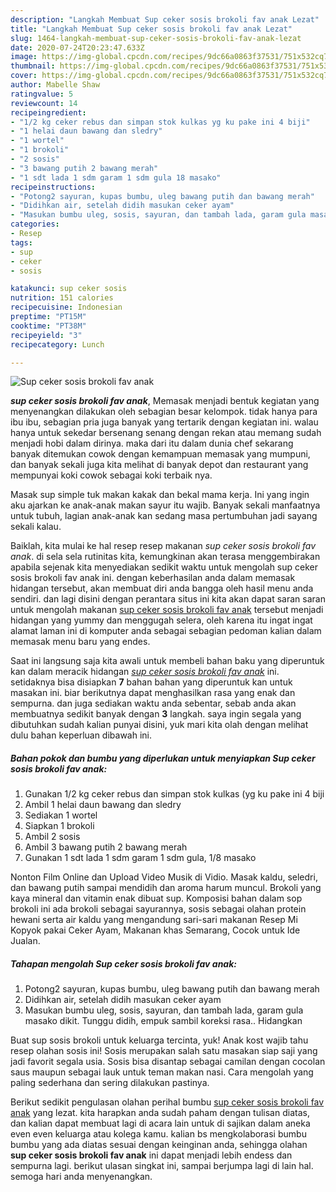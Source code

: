 ```yaml
---
description: "Langkah Membuat Sup ceker sosis brokoli fav anak Lezat"
title: "Langkah Membuat Sup ceker sosis brokoli fav anak Lezat"
slug: 1464-langkah-membuat-sup-ceker-sosis-brokoli-fav-anak-lezat
date: 2020-07-24T20:23:47.633Z
image: https://img-global.cpcdn.com/recipes/9dc66a0863f37531/751x532cq70/sup-ceker-sosis-brokoli-fav-anak-foto-resep-utama.jpg
thumbnail: https://img-global.cpcdn.com/recipes/9dc66a0863f37531/751x532cq70/sup-ceker-sosis-brokoli-fav-anak-foto-resep-utama.jpg
cover: https://img-global.cpcdn.com/recipes/9dc66a0863f37531/751x532cq70/sup-ceker-sosis-brokoli-fav-anak-foto-resep-utama.jpg
author: Mabelle Shaw
ratingvalue: 5
reviewcount: 14
recipeingredient:
- "1/2 kg ceker rebus dan simpan stok kulkas yg ku pake ini 4 biji"
- "1 helai daun bawang dan sledry"
- "1 wortel"
- "1 brokoli"
- "2 sosis"
- "3 bawang putih 2 bawang merah"
- "1 sdt lada 1 sdm garam 1 sdm gula 18 masako"
recipeinstructions:
- "Potong2 sayuran, kupas bumbu, uleg bawang putih dan bawang merah"
- "Didihkan air, setelah didih masukan ceker ayam"
- "Masukan bumbu uleg, sosis, sayuran, dan tambah lada, garam gula masako dikit. Tunggu didih, empuk sambil koreksi rasa.. Hidangkan"
categories:
- Resep
tags:
- sup
- ceker
- sosis

katakunci: sup ceker sosis 
nutrition: 151 calories
recipecuisine: Indonesian
preptime: "PT15M"
cooktime: "PT38M"
recipeyield: "3"
recipecategory: Lunch

---
```



![Sup ceker sosis brokoli fav anak](https://img-global.cpcdn.com/recipes/9dc66a0863f37531/751x532cq70/sup-ceker-sosis-brokoli-fav-anak-foto-resep-utama.jpg)

<b><i>sup ceker sosis brokoli fav anak</i></b>, Memasak menjadi bentuk kegiatan yang menyenangkan dilakukan oleh sebagian besar kelompok. tidak hanya para ibu ibu, sebagian pria juga banyak yang tertarik dengan kegiatan ini. walau hanya untuk sekedar bersenang senang dengan rekan atau memang sudah menjadi hobi dalam dirinya. maka dari itu dalam dunia chef sekarang banyak ditemukan cowok dengan kemampuan memasak yang mumpuni, dan banyak sekali juga kita melihat di banyak depot dan restaurant yang mempunyai koki cowok sebagai koki terbaik nya.

Masak sup simple tuk makan kakak dan bekal mama kerja. Ini yang ingin aku ajarkan ke anak-anak makan sayur itu wajib. Banyak sekali manfaatnya untuk tubuh, lagian anak-anak kan sedang masa pertumbuhan jadi sayang sekali kalau.

Baiklah, kita mulai ke hal resep resep makanan <i>sup ceker sosis brokoli fav anak</i>. di sela sela rutinitas kita, kemungkinan akan terasa menggembirakan apabila sejenak kita menyediakan sedikit waktu untuk mengolah sup ceker sosis brokoli fav anak ini. dengan keberhasilan anda dalam memasak hidangan tersebut, akan membuat diri anda bangga oleh hasil menu anda sendiri. dan lagi disini dengan perantara situs ini kita akan dapat saran saran untuk mengolah makanan <u>sup ceker sosis brokoli fav anak</u> tersebut menjadi hidangan yang yummy dan menggugah selera, oleh karena itu ingat ingat alamat laman ini di komputer anda sebagai sebagian pedoman kalian dalam memasak menu baru yang endes.


Saat ini langsung saja kita awali untuk membeli bahan baku yang diperuntuk kan dalam meracik hidangan <u><i>sup ceker sosis brokoli fav anak</i></u> ini. setidaknya bisa disiapkan <b>7</b> bahan bahan yang diperuntuk kan untuk masakan ini. biar berikutnya dapat menghasilkan rasa yang enak dan sempurna. dan juga sediakan waktu anda sebentar, sebab anda akan membuatnya sedikit banyak dengan <b>3</b> langkah. saya ingin segala yang dibutuhkan sudah kalian punyai disini, yuk mari kita olah dengan melihat dulu bahan keperluan dibawah ini.

<!--inarticleads1-->

##### Bahan pokok dan bumbu yang diperlukan untuk menyiapkan Sup ceker sosis brokoli fav anak:

1. Gunakan 1/2 kg ceker rebus dan simpan stok kulkas (yg ku pake ini 4 biji
1. Ambil 1 helai daun bawang dan sledry
1. Sediakan 1 wortel
1. Siapkan 1 brokoli
1. Ambil 2 sosis
1. Ambil 3 bawang putih 2 bawang merah
1. Gunakan 1 sdt lada 1 sdm garam 1 sdm gula, 1/8 masako


Nonton Film Online dan Upload Video Musik di Vidio. Masak kaldu, seledri, dan bawang putih sampai mendidih dan aroma harum muncul. Brokoli yang kaya mineral dan vitamin enak dibuat sup. Komposisi bahan dalam sop brokoli ini ada brokoli sebagai sayurannya, sosis sebagai olahan protein hewani serta air kaldu yang mengandung sari-sari makanan Resep Mi Kopyok pakai Ceker Ayam, Makanan khas Semarang, Cocok untuk Ide Jualan. 

<!--inarticleads2-->

##### Tahapan mengolah Sup ceker sosis brokoli fav anak:

1. Potong2 sayuran, kupas bumbu, uleg bawang putih dan bawang merah
1. Didihkan air, setelah didih masukan ceker ayam
1. Masukan bumbu uleg, sosis, sayuran, dan tambah lada, garam gula masako dikit. Tunggu didih, empuk sambil koreksi rasa.. Hidangkan


Buat sup sosis brokoli untuk keluarga tercinta, yuk! Anak kost wajib tahu resep olahan sosis ini! Sosis merupakan salah satu masakan siap saji yang jadi favorit segala usia. Sosis bisa disantap sebagai camilan dengan cocolan saus maupun sebagai lauk untuk teman makan nasi. Cara mengolah yang paling sederhana dan sering dilakukan pastinya. 

Berikut sedikit pengulasan olahan perihal bumbu <u>sup ceker sosis brokoli fav anak</u> yang lezat. kita harapkan anda sudah paham dengan tulisan diatas, dan kalian dapat membuat lagi di acara lain untuk di sajikan dalam aneka even even keluarga atau kolega kamu. kalian bs mengkolaborasi bumbu bumbu yang ada diatas sesuai dengan keinginan anda, sehingga olahan <b>sup ceker sosis brokoli fav anak</b> ini dapat menjadi lebih endess dan sempurna lagi. berikut ulasan singkat ini, sampai berjumpa lagi di lain hal. semoga hari anda menyenangkan.

